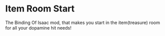 # Item Room Start

The Binding Of Isaac mod, that makes you start in the item(treasure) room for all your dopamine hit needs!
